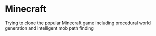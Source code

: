 # Minecraft
Trying to clone the popular Minecraft game including procedural world generation and intelligent mob path finding
